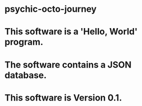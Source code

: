 # psychic-octo-journey
# This software is a 'Hello, World' program.
# The software contains a JSON database.
# This software is Version 0.1.
